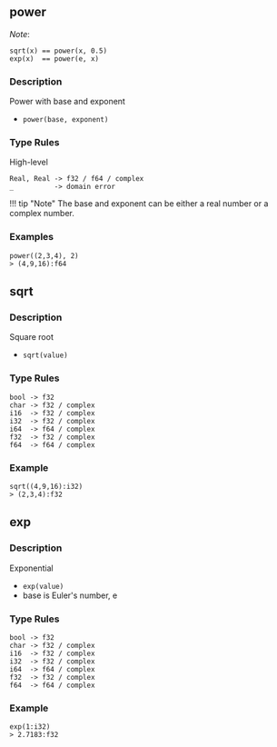 ## power

*Note*:

```no-highlight
sqrt(x) == power(x, 0.5)
exp(x)  == power(e, x)
```

### Description

Power with base and exponent

- `power(base, exponent)`

### Type Rules

High-level

```no-highlight
Real, Real -> f32 / f64 / complex
_          -> domain error
```

!!! tip "Note"
    The base and exponent can be either a real number or a complex number.

### Examples

```no-highlight
power((2,3,4), 2)
> (4,9,16):f64
```

## sqrt

### Description

Square root

- `sqrt(value)`


### Type Rules

```no-highlight
bool -> f32
char -> f32 / complex
i16  -> f32 / complex
i32  -> f32 / complex
i64  -> f64 / complex
f32  -> f32 / complex
f64  -> f64 / complex
```


### Example

```no-highlight
sqrt((4,9,16):i32)
> (2,3,4):f32
```


## exp

### Description

Exponential

- `exp(value)`
- base is Euler's number, e


### Type Rules

```no-highlight
bool -> f32
char -> f32 / complex
i16  -> f32 / complex
i32  -> f32 / complex
i64  -> f64 / complex
f32  -> f32 / complex
f64  -> f64 / complex
```


### Example

```no-highlight
exp(1:i32)
> 2.7183:f32
```

